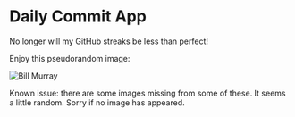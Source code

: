 Daily Commit App
================
No longer will my GitHub streaks be less than perfect!

Enjoy this pseudorandom image:

![Bill Murray](http://www.fillmurray.com/600/100 "Bill Murray")

Known issue: there are some images missing from some of these. It seems a little random. Sorry if no image has appeared.
